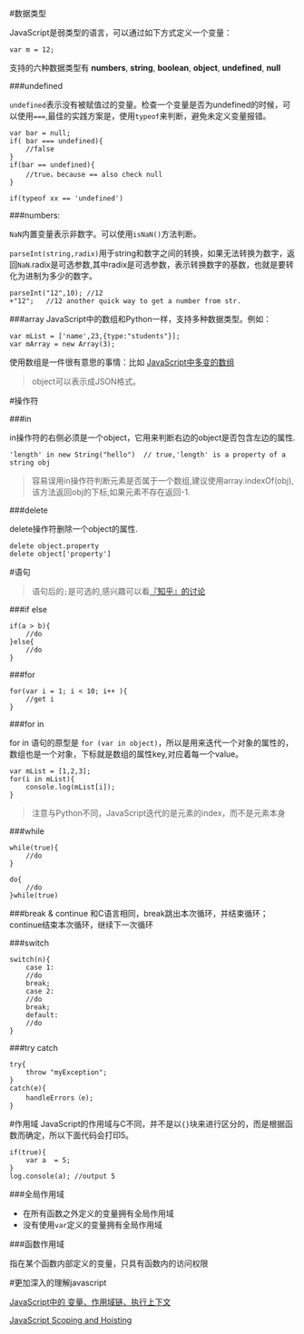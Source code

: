 #数据类型


JavaScript是弱类型的语言，可以通过如下方式定义一个变量：

    var m = 12;

支持的六种数据类型有 **numbers**, **string**, **boolean**, **object**, **undefined**, **null**

###undefined

`undefined`表示没有被赋值过的变量。检查一个变量是否为undefined的时候，可以使用`===`,最佳的实践方案是，使用`typeof`来判断，避免未定义变量报错。

    var bar = null;
    if( bar === undefined){
        //false
    }
    if(bar == undefined){
        //true，because == also check null
    }

    if(typeof xx == 'undefined')


###numbers:

`NaN`内置变量表示非数字。可以使用`isNaN()`方法判断。

`parseInt(string,radix)`用于string和数字之间的转换，如果无法转换为数字，返回`NaN`.radix是可选参数,其中radix是可选参数，表示转换数字的基数，也就是要转化为进制为多少的数字。

    parseInt("12",10); //12
    +"12";   //12 another quick way to get a number from str.


###array
JavaScript中的数组和Python一样，支持多种数据类型。例如：

    var mList = ['name',23,{type:"students"}];
    var mArray = new Array(3);

使用数组是一件很有意思的事情：比如 [JavaScript中多变的数组](http://octsky.com/post/52)

> object可以表示成JSON格式。

#操作符

###in

in操作符的右侧必须是一个object，它用来判断右边的object是否包含左边的属性.

    'length' in new String("hello")  // true,'length' is a property of a string obj

> 容易误用in操作符判断元素是否属于一个数组,建议使用array.indexOf(obj),该方法返回obj的下标,如果元素不存在返回-1.

###delete

delete操作符删除一个object的属性.
    
    delete object.property
    delete object['property']


#语句
> 语句后的`;`是可选的,感兴趣可以看[『知乎』的讨论](http://www.zhihu.com/question/20298345)

###if else

    if(a > b){
        //do
    }else{
        //do
    }
    
###for

    for(var i = 1; i < 10; i++ ){
        //get i
    }
    
###for in

for in 语句的原型是 `for (var in object)`，所以是用来迭代一个对象的属性的，数组也是一个对象，下标就是数组的属性key,对应着每一个value。

    var mList = [1,2,3];
    for(i in mList){
        console.log(mList[i]);
    }

> 注意与Python不同，JavaScript迭代的是元素的index，而不是元素本身

###while
    
    while(true){
        //do
    }
    
    do{
        //do
    }while(true)
    
###break & continue
和C语言相同，break跳出本次循环，并结束循环；continue结束本次循环，继续下一次循环

###switch
    
    switch(n){
        case 1:
        //do
        break;
        case 2:
        //do
        break;
        default:
        //do
    }

###try catch

    try{
        throw "myException";
    }
    catch(e){
        handleErrors（e);
    }

#作用域
JavaScript的作用域与C不同，并不是以`{}`块来进行区分的，而是根据函数而确定，所以下面代码会打印5。

    if(true){
        var a  = 5;
    }
    log.console(a); //output 5

###全局作用域

+ 在所有函数之外定义的变量拥有全局作用域
+ 没有使用`var`定义的变量拥有全局作用域

###函数作用域

指在某个函数内部定义的变量，只具有函数内的访问权限


#更加深入的理解javascript

[JavaScript中的 变量、作用域链、执行上下文](http://atleeon.com/code/2014/02/26/javascript-basic/)

[JavaScript Scoping and Hoisting](http://atleeon.com/code/2014/03/06/javascript-scoping-hoisting/)



